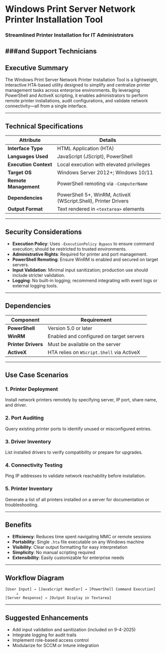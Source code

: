 

# Windows Print Server Network Printer Installation Tool  
### Streamlined Printer Installation for IT Administrators
###and Support Technicians
---

## Executive Summary  
The Windows Print Server Network Printer Installation Tool is a lightweight, interactive HTA-based utility designed to simplify and centralize printer management tasks across enterprise environments. By leveraging PowerShell and ActiveX scripting, it enables administrators to perform remote printer installations, audit configurations, and validate network connectivity—all from a single interface.

---

## Technical Specifications

| Attribute                  | Details                                                                 |
|---------------------------|-------------------------------------------------------------------------|
| **Interface Type**        | HTML Application (HTA)                                                  |
| **Languages Used**        | JavaScript (JScript), PowerShell                                        |
| **Execution Context**     | Local execution with elevated privileges                                |
| **Target OS**             | Windows Server 2012+; Windows 10/11                                     |
| **Remote Management**     | PowerShell remoting via `-ComputerName`                                 |
| **Dependencies**          | PowerShell 5+, WinRM, ActiveX (WScript.Shell), Printer Drivers          |
| **Output Format**         | Text rendered in `<textarea>` elements                                  |

---

## Security Considerations

- **Execution Policy**: Uses `-ExecutionPolicy Bypass` to ensure command execution; should be restricted to trusted environments.
- **Administrative Rights**: Required for printer and port management.
- **PowerShell Remoting**: Ensure WinRM is enabled and secured on target servers.
- **Input Validation**: Minimal input sanitization; production use should include stricter validation.
- **Logging**: No built-in logging; recommend integrating with event logs or external logging tools.

---

## Dependencies

| Component              | Requirement                                                                 |
|------------------------|------------------------------------------------------------------------------|
| **PowerShell**         | Version 5.0 or later                                                         |
| **WinRM**              | Enabled and configured on target servers                                     |
| **Printer Drivers**    | Must be available on the server                                              |
| **ActiveX**            | HTA relies on `WScript.Shell` via ActiveX                                    |

---

## Use Case Scenarios

### 1. **Printer Deployment**
Install network printers remotely by specifying server, IP port, share name, and driver.

### 2. **Port Auditing**
Query existing printer ports to identify unused or misconfigured entries.

### 3. **Driver Inventory**
List installed drivers to verify compatibility or prepare for upgrades.

### 4. **Connectivity Testing**
Ping IP addresses to validate network reachability before installation.

### 5. **Printer Inventory**
Generate a list of all printers installed on a server for documentation or troubleshooting.

---

## Benefits

- **Efficiency**: Reduces time spent navigating MMC or remote sessions  
- **Portability**: Single `.hta` file executable on any Windows machine  
- **Visibility**: Clear output formatting for easy interpretation  
- **Simplicity**: No manual scripting required  
- **Extensibility**: Easily customizable for enterprise needs  

---

## Workflow Diagram

```
[User Input] → [JavaScript Handler] → [PowerShell Command Execution]
     ↓
[Server Response] → [Output Display in Textarea]
```

---

## Suggested Enhancements

- Add input validation and sanitization  (included on 9-4-2025)
- Integrate logging for audit trails  
- Implement role-based access control   
- Modularize for SCCM or Intune integration  


